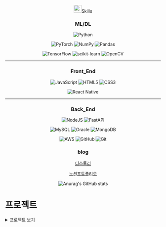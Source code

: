 <div align="center">
 <img src="https://github.com/user-attachments/assets/f061ea67-eb00-4910-bef7-723f5da57c49" width=25px, height=25px/>Skills
 
 ### ML/DL
 
 ![Python](https://img.shields.io/badge/python-3670A0?style=for-the-badge&logo=python&logoColor=ffdd54) 
 
 ![PyTorch](https://img.shields.io/badge/PyTorch-%23EE4C2C.svg?style=for-the-badge&logo=PyTorch&logoColor=white) 	![NumPy](https://img.shields.io/badge/numpy-%23013243.svg?style=for-the-badge&logo=numpy&logoColor=white)  	![Pandas](https://img.shields.io/badge/pandas-%23150458.svg?style=for-the-badge&logo=pandas&logoColor=white) 
 
 ![TensorFlow](https://img.shields.io/badge/TensorFlow-%23FF6F00.svg?style=for-the-badge&logo=TensorFlow&logoColor=white) ![scikit-learn](https://img.shields.io/badge/scikit--learn-%23F7931E.svg?style=for-the-badge&logo=scikit-learn&logoColor=white) 	![OpenCV](https://img.shields.io/badge/opencv-%23white.svg?style=for-the-badge&logo=opencv&logoColor=white) 	
 
 
 <hr/>
 
 ### Front_End
 
 ![JavaScript](https://img.shields.io/badge/javascript-%23323330.svg?style=for-the-badge&logo=javascript&logoColor=%23F7DF1E)   	![HTML5](https://img.shields.io/badge/html5-%23E34F26.svg?style=for-the-badge&logo=html5&logoColor=white)  ![CSS3](https://img.shields.io/badge/css3-%231572B6.svg?style=for-the-badge&logo=css3&logoColor=white)  
 
 
 ![React Native](https://img.shields.io/badge/react_native-%2320232a.svg?style=for-the-badge&logo=react&logoColor=%2361DAFB)
 
 <hr/>
 
 ### Back_End
 ![NodeJS](https://img.shields.io/badge/node.js-6DA55F?style=for-the-badge&logo=node.js&logoColor=white)  ![FastAPI](https://img.shields.io/badge/FastAPI-005571?style=for-the-badge&logo=fastapi) <br/>
 
 ![MySQL](https://img.shields.io/badge/mysql-4479A1.svg?style=for-the-badge&logo=mysql&logoColor=white)  ![Oracle](https://img.shields.io/badge/Oracle-F80000?style=for-the-badge&logo=oracle&logoColor=white) 	![MongoDB](https://img.shields.io/badge/MongoDB-%234ea94b.svg?style=for-the-badge&logo=mongodb&logoColor=white)
 
 
 ![AWS](https://img.shields.io/badge/AWS-%23FF9900.svg?style=for-the-badge&logo=amazon-aws&logoColor=white) ![GitHub](https://img.shields.io/badge/github-%23121011.svg?style=for-the-badge&logo=github&logoColor=white) ![Git](https://img.shields.io/badge/git-%23F05033.svg?style=for-the-badge&logo=git&logoColor=white)
 
 ### blog
 [티스토리](https://hyeon9502.tistory.com/)


 [노션포트폴리오](https://www.notion.so/96aab937aefb43628f8b8a1aa6858aae?pvs=4)
 
 ![Anurag's GitHub stats](https://github-readme-stats.vercel.app/api?username=Songysp&show_icons=true&theme=radical)
 
 </div>
 
 # 프로젝트
 
 <details>
 <summary>프로젝트 보기</summary>
 
 
  # 의사소통 프로젝트
 
 ![의사소통 (3)](https://github.com/user-attachments/assets/1d09799e-45ce-480a-bac2-b509f768de38)
 
의사소통 의료상담 챗봇은 바쁜 일상 속에서 병원을 방문할 시간이 없거나 어느 병원에 가야 할지 고민하는 사용자들을 위해 설계된 헬스케어 솔루션입니다. GPT-NeoX 기반의 Polygloy-ko 모델을 활용하여, 
사용자의 증상을 분석하고 의심되는 질병을 추정하며, 적합한 병원을 추천하고 간단한 대처 방법을 제공합니다.
 
 ### [의사소통 프론트엔드](https://github.com/Songysp/DoctorChat_frontend)
 ### [의사소통 백엔드](https://github.com/Songysp/DoctorChat_BackEnd)

 # PlanUP Project
 ### 플랜업( PLAN UP )

 ![PLAN_UP 기획서_page-0002](https://github.com/user-attachments/assets/ff59fad1-362a-4d70-88a9-5dded9682f5f)
 **취업준비를 위한 여러분들을 위해, 캘린더를 통한 일정관리 서비스를 제공합니다!**
 
 **취업 공고 추가** 
   * 구직 사이트에서 원하시는공고의 url를 입력하셔서, 해당 공고의 정보와 자세한 일정을 캘린더에 바로 추가하실 수 있습니다!
 
   * 해당 공고에 대한 간단한 정보 및 기업정보를 같이 저장하며, 잊어버리지 않도록 취업공고 마감일정과, 추가적인 체크리스트 추가를 통해 취업을 위한 플래너를 관리해보세요!
 
 **자격증 시험 일정 추가**
 
   * 준비하시는 자격증이 있다면, 자격증 검색 기능을 통해,원하시는 자격증 시험 일정을 선택하셔서, 나의 캘린더 일정에 추가할 수 있습니다!
 **플랜 업과 함께 목표를 이루시도록 도와드릴게요!**
 ### [PlanUP FrontEnd](https://github.com/Songysp/PlanUP_frontend)
 ### [PlanUP BackEnd](https://github.com/Songysp/PlanUP_backend)
 
 # CleanEat Project
 * CLEAN EAT는 위생 등급별, 모범 음식점 지정, 위생법 위반 업체들을 지도와 리스트 화면으로 확인할 수 있는 서비스입니다. 사용자는 자신의 위치나 관심 지역에서 신뢰할 수 있는 식당을 쉽게 찾을 수 있습니다.

 ![5조 TEAM BABO - CLEAN EAT-이미지-0](https://github.com/user-attachments/assets/ceaae1f3-86a4-48c7-b38a-fb99f0b0ee86)

 ### [CleanEAT](https://github.com/Songysp/CleanEat-webproject)
 

 

 
 # 논문 리뷰
 
 
 <details>
   <summary>펼치기/접기</summary>
   
   ### BPE (Byte Pair Encoding)
   Neural Machine Translation of Rare Words with Subword Units
   
   [리뷰](https://github.com/Songysp/paper/blob/main/BPE.ipynb)
   
   ### Sequence to Sequence
   Sequence to Sequence Learning with Neural Networks
   
   [리뷰](https://github.com/Songysp/paper/blob/main/Seq%202%20Seq.ipynb)
   
   ### WordPiece Tokenizer
   Google’s Neural Machine Translation System: Bridging the Gap between Human and Machine Translation
   
   [리뷰](https://github.com/Songysp/paper/blob/main/WordPiece%20Tokenizer.ipynb)
 
 </details>
 
 
 # Gradient-Boosting 분석
 ### [Gradient-Boosting](https://github.com/Songysp/Gradient-Boosting)
 
 # CNN_model_classification
 ### [CNN모델 활용 손글씨 분류](https://github.com/Songysp/Gradient-Boosting/blob/main/%EA%B3%BC%EC%A0%9C2_ing.ipynb)
 
 # **1. GTZAN Dataset - Music Genre Classification 데이터셋 활용 음악 장르 분류**
 ### [음악 장르 분류](https://github.com/Songysp/Music-Genre-Classification.io/blob/main/%EC%9D%8C%EC%95%85%EC%9E%A5%EB%A5%B4%20%EB%B6%84%EB%A5%98%ED%95%98%EA%B8%B0.ipynb)
 
 </details>


